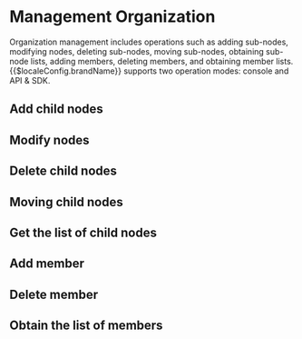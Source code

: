 # Management Organization

<LastUpdated/>

Organization management includes operations such as adding sub-nodes, modifying nodes, deleting sub-nodes, moving sub-nodes, obtaining sub-node lists, adding members, deleting members, and obtaining member lists. {{$localeConfig.brandName}} supports two operation modes: console and API & SDK.

## Add child nodes

<StackSelector snippet="add-node" selectLabel="Type" :order="['dashboard', 'java', 'javascript']"/>

## Modify nodes

<StackSelector snippet="update-node" selectLabel="Type" :order="['dashboard', 'java', 'javascript']"/>

## Delete child nodes

<StackSelector snippet="delete-node" selectLabel="Type" :order="['dashboard', 'java', 'javascript']"/>

## Moving child nodes

<StackSelector snippet="move-node" selectLabel="Type" :order="['dashboard', 'java', 'javascript']"/>

## Get the list of child nodes

<StackSelector snippet="list-children" selectLabel="Type" :order="['dashboard', 'java', 'javascript']"/>

## Add member

<StackSelector snippet="add-member" selectLabel="Type" :order="['dashboard', 'java', 'javascript']"/>

## Delete member

<StackSelector snippet="remove-member" selectLabel="Type" :order="['dashboard', 'java', 'javascript']"/>

## Obtain the list of members

<StackSelector snippet="list-members" selectLabel="Type" :order="['dashboard', 'java', 'javascript']"/>
